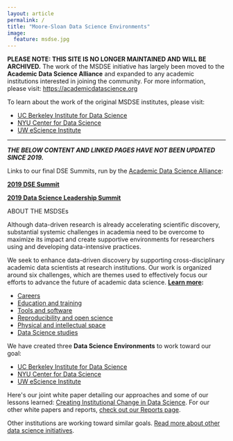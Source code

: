 ```yaml
---
layout: article
permalink: /
title: "Moore-Sloan Data Science Environments"
image:
  feature: msdse.jpg
---
```



<!-- <div class="home">

 <h1 class="page-heading">We are awesome</h1> -->

**PLEASE NOTE: 
THIS SITE IS NO LONGER MAINTAINED AND WILL BE ARCHIVED.**
The work of the MSDSE initiative has largely been moved to the **Academic Data Science Alliance** and expanded to any academic institutions interested in joining the community. 
For more information, please visit: https://academicdatascience.org

To learn about the work of the original MSDSE institutes, please visit:
- [UC Berkeley Institute for Data Science](/ucb)
- [NYU Center for Data Science](/nyu)
- [UW eScience Institute](/uw)

-------  
***THE BELOW CONTENT AND LINKED PAGES HAVE NOT BEEN UPDATED SINCE 2019.***

Links to our final DSE Summits, run by the [Academic Data Science Alliance](https://academicdatascience.org):

**[2019 DSE Summit](https://sites.google.com/msdse.org/summit2019/home)**

**[2019 Data Science Leadership Summit](https://sites.google.com/msdse.org/datascienceleadership2019/home)**

  
ABOUT THE MSDSEs

Although data-driven research is already accelerating scientific discovery, substantial systemic challenges in academia need to be overcome to maximize its impact and create supportive environments for researchers using and developing data-intensive practices. 

We seek to enhance data-driven discovery by supporting cross-disciplinary academic data scientists at research institutions. Our work is organized around six challenges, which are themes used to effectively focus our efforts to advance the future of academic data science. **[Learn more](/themes):**

- [Careers](/themes/#careers)
- [Education and training](/themes/#education)
- [Tools and software](/themes/#tools)
- [Reproducibility and open science](/themes/#reproducibility)
- [Physical and intellectual space](/themes/#space) 
- [Data Science studies](themes/#ethnography)

We have created three **Data Science Environments** to work toward our goal: 

- [UC Berkeley Institute for Data Science](/ucb)
- [NYU Center for Data Science](/nyu)
- [UW eScience Institute](/uw)

Here's our joint white paper detailing our approaches and some of our lessons learned: [Creating Institutional Change in Data Science](/creating_institutional_change.html). 
For our other white papers and reports, [check out our Reports page](/reports).

Other institutions are working toward similar goals. [Read more about other data science initiatives](/environments#others). 
